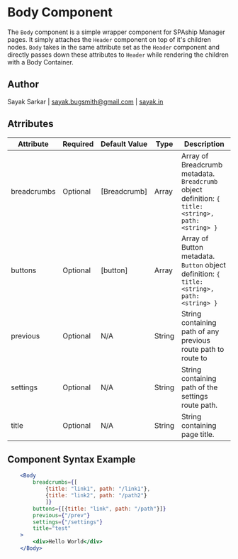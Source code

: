 # Body Component
The `Body` component is a simple wrapper component for SPAship Manager pages. It simply attaches the `Header` component on top of it's children nodes. `Body` takes in the same attribute set as the `Header` component and directly passes down these attributes to `Header` while rendering the children with a Body Container.

## Author
 Sayak Sarkar | <sayak.bugsmith@gmail.com> | [sayak.in](https://sayak.in)

## Atrributes

| Attribute | Required | Default Value | Type | Description |
|--|--|--|--|--|
| breadcrumbs | Optional | [Breadcrumb] | Array | Array of Breadcrumb metadata. `Breadcrumb` object definition: `{  title: <string>, path: <string> }` |
| buttons | Optional | [button] | Array | Array of Button metadata. `Button` object definition: `{  title: <string>, path: <string> }` |
| previous | Optional | N/A | String | String containing path of any previous route path to route to |
| settings | Optional | N/A | String | String containing path of the settings route path. |
| title | Optional | N/A | String | String containing page title. |

## Component Syntax Example

```jsx
    <Body
        breadcrumbs={[
            {title: "link1", path: "/link1"},
            {title: "link2", path: "/path2"}
            ]}
        buttons={[{title: "link", path: "/path"}]}
        previous={"/prev"}
        settings={"/settings"}
        title="test"
    >
        <div>Hello World</div>
    </Body>
```
